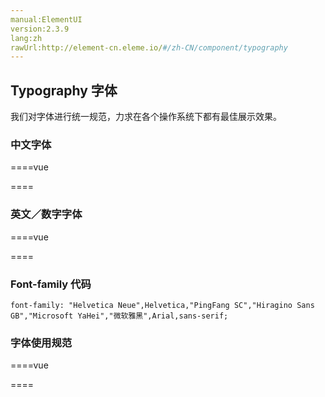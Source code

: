 ```yaml
---
manual:ElementUI
version:2.3.9
lang:zh
rawUrl:http://element-cn.eleme.io/#/zh-CN/component/typography
---
```



##  Typography 字体<a name="typography-zi-ti"></a>


我们对字体进行统一规范，力求在各个操作系统下都有最佳展示效果。


###  中文字体<a name="zhong-wen-zi-ti"></a>

====vue

<template>
<div>
  <div class='block' style='font-family:PingFang SC'>
    <span>font-family:PingFang SC</span>
   	<div>
    	字体效果  
  	</div>
  </div>
  <div class='block' style='font-family:Hiragino Sans GB'>
    <span>font-family:Hiragino Sans GB</span>
   	<div>
    	字体效果  
  	</div>

  </div>
  <div class='block' style='font-family:Microsoft YaHei'>
    <span>font-family:Microsoft YaHei</span>
    <div>
    	字体效果  
  	</div>
  </div>
</div>
</template>

<style>
  
.block {
  color:#606266;
  width:20rem;
  height:5rem;
  line-height:1.6rem;
  padding:1rem 1rem;
  border: 1px solid lightgrey;
  margin:.5rem 0;
}

.block > div{
  color:#303133
}
  
</style>


====



###  英文／数字字体<a name="ying-wen-shu-zi-zi-ti"></a>


====vue

<template>
<div>
  <div class='block' style='font-family:Helvetica Neue'>
    <span>font-family:Helvetica Neue</span>
   	<div>
    	字体效果  
  	</div>
  </div>
  <div class='block' style='font-family:Helvetica'>
    <span>font-family:Helvetica</span>
   	<div>
    	字体效果  
  	</div>

  </div>
  <div class='block' style='font-family:Arial'>
    <span>font-family:Arial</span>
    <div>
    	字体效果  
  	</div>
  </div>
</div>
</template>

<style> 
  
</style>


====



###  Font-family 代码<a name="font-family-dai-ma"></a>

```
font-family: "Helvetica Neue",Helvetica,"PingFang SC","Hiragino Sans GB","Microsoft YaHei","微软雅黑",Arial,sans-serif;

```

###  字体使用规范<a name="zi-ti-shi-yong-gui-fan"></a>

====vue

<template>
<div>
  <div class='block' style='font-size:20px'>
    <span>20px Extra large</span>
   	<div>
    	主标题  
  	</div>
  </div>
  <div class='block' style='font-size:18px'>
    <span>18px Extra large</span>
   	<div>
    	标题  
  	</div>
  </div>
  <div class='block' style='font-size:16px'>
    <span>16px Extra large</span>
   	<div>
    	小标题  
  	</div>
  </div>
  <div class='block' style='font-size:14px'>
    <span>14px Extra large</span>
   	<div>
    	正文  
  	</div>
  </div>
  <div class='block' style='font-size:13px'>
    <span>13px Extra large</span>
   	<div>
    	正文 (小) 
  	</div>
  </div>
  <div class='block' style='font-size:12px'>
    <span>12px Extra large</span>
   	<div>
    	辅助文字  
  	</div>
  </div>


</div>
</template>

<style>
  
.block {
  font-family: "Helvetica Neue",Helvetica,"PingFang SC","Hiragino Sans GB","Microsoft YaHei","微软雅黑",Arial,sans-serif;
  color:#606266;
  width:20rem;
  height:5rem;
  line-height:1.6rem;
  padding:1rem 1rem;
  border: 1px solid lightgrey;
  margin:.5rem 0;
}

.block > div{
  color:#303133
}
  
</style>


==== 


